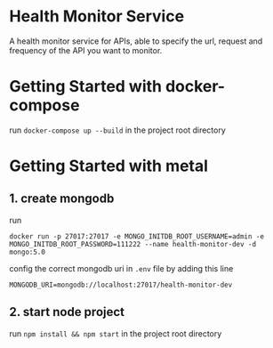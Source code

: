 # Health Monitor Service
A health monitor service for APIs, able to specify the url, request and frequency of the API you want to monitor.


# Getting Started with docker-compose
run `docker-compose up --build` in the project root directory


# Getting Started with metal


## 1. create mongodb
run


`docker run -p 27017:27017 -e MONGO_INITDB_ROOT_USERNAME=admin -e MONGO_INITDB_ROOT_PASSWORD=111222 --name health-monitor-dev -d mongo:5.0`

config the correct mongodb uri in `.env` file by adding this line


`MONGODB_URI=mongodb://localhost:27017/health-monitor-dev`


## 2. start node project
run `npm install && npm start` in the project root directory



